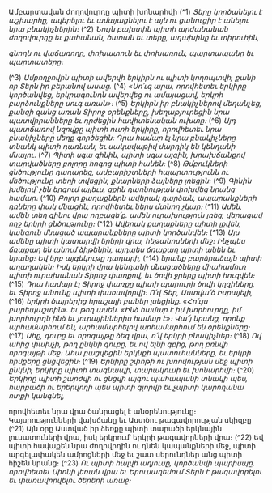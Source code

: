
Ամբարտավան ժողովուրդը պիտի խոնարհվի
(^1) _Տերը կործանելու է աշխարհը,
ավերելու եւ ամայացնելու է այն
ու ցանուցիր է անելու նրա բնակիչներին։_
(^2) _Նույն բախտին պիտի արժանանան ժողովուրդը եւ քահանան,
ծառան եւ տերը,
աղախինը եւ տիրուհին,_


_գնողն ու վաճառողը,
փոխատուն եւ փոխառուն,
պարտապանը եւ պարտատերը։_

(^3) _Ամբողջովին պիտի ավերվի երկիրն ու
պիտի կողոպտվի,
քանի որ Տերն իր բերանով ասաց._
(^4) _«Սո՛ւգ արա, որովհետեւ երկիրը կործանվեց,
երկրագունդն ավերվեց ու ամայացավ,
երկրի բարձունքները սուգ առան»։_
(^5) _Երկիրն իր բնակիչներով մեղանչեց,
քանզի զանց առան Տիրոջ օրենքները,
խեղաթյուրեցին նրա պատվիրանները
եւ դրժեցին հավիտենական ուխտը։_
(^6) _Այդ պատճառով նզովքը պիտի ուտի երկիրը,
որովհետեւ նրա բնակիչները մեղք գործեցին։
Դրա համար էլ նրա բնակիչները տնանկ պիտի դառնան,
եւ սակավաթիվ մարդիկ են կենդանի մնալու։_
(^7) _Պիտի սգա գինին,
պիտի սգա այգին,
խրախճանքով տարվածները բոլորը հոգոց պիտի հանեն։_
(^8) _Թմբուկների ցնծությունը դադարեց,
ամբարիշտների հպարտությունն ու մեծությունը տեղի տվեցին,
քնարների ձայները լռեցին։_
(^9) _Գինին խմելով՝ չեն երգում այլեւս,
ցքին դառնության փոխվեց նրանց համար։_
(^10) _Բոլոր քաղաքներն ավերակ դարձան,
ապարանքների դռները փակ մնացին,
որովհետեւ ներս մտնող չկար։_
(^11) _Ամեն, ամեն տեղ գինու վրա ողբացե՛ք.
ամեն ուրախություն լռեց,
վերացավ ողջ երկրի ցնծությունը։_
(^12) _Ավերակ քաղաքները պիտի լքվեն,
կանգուն մնացած ապարանքները պիտի կործանվեն։_
(^13) _Այս ամենը պիտի կատարվի երկրի վրա, հեթանոսների մեջ։
Ինչպես ճռաքաղ են անում ձիթենին,
այդպես ճռաքաղ պիտի անեն եւ նրանց։
Եվ երբ այգեկութը դադարի,_
(^14) _նրանք բարձրաձայն պիտի աղաղակեն։_
_Իսկ երկրի վրա կենդանի մնացածները
միահամուռ պիտի ուրախանան Տիրոջ փառքով,
եւ ծովի ջրերը պիտի հուզվեն։_
(^15) _Դրա համար էլ Տիրոջ փառքը պիտի պարուրի ծովի կղզիները,
եւ Տիրոջ անունը պիտի փառավորվի։
Ո՛վ Տեր, Աստվա՛ծ Իսրայելի,_
(^16) _երկրի ծայրերից հրաշալի բաներ լսեցինք.
«Հո՛ւյս բարեպաշտին».
եւ թող ասեն.
«Ինձ համար է իմ խորհուրդը,
իմ խորհուրդն ինձ եւ յուրայիններիս համար է»։
Վա՜յ նրանց, որոնք արհամարհում են,
արհամարհելով արհամարհում են օրենքները։_
(^17) _Ահը, գուբը եւ որոգայթը ձեզ վրա,
ո՛վ երկրի բնակիչներ։_
(^18) _Ով ահից փախչի, թող ընկնի գուբը,
եւ ով ելնի գբից, թող բռնվի որոգայթի մեջ։
Ահա բացվեցին երկնքի պատուհանները,
եւ երկրի հիմքերը ցնցվեցին։_
(^19) _Երկիրը շփոթի ու խռովության մեջ պիտի ընկնի,
երկիրը պիտի տագնապի,
տարակուսի եւ խոնարհվի։_
(^20) _Երկիրը պիտի շարժվի ու ցնցվի
այգու պահապանի տնակի պես,
հարբածի ու երերվողի պես պիտի գլորվի
եւ չպիտի կարողանա ոտքի կանգնել,_


որովհետեւ նրա վրա ծանրացել է անօրենությունը։
Կայսրությունների վախճանը եւ Աստծու թագավորության սկիզբը
(^21) Այն օրը Աստված իր ձեռքը պիտի տարածի երկնային լուսատուների վրա, իսկ երկրում՝ երկրի թագավորների վրա։
(^22) Եվ պիտի հավաքեն նրա ժողովրդին ու դնեն կապանքների մեջ, պիտի արգելափակեն ամրոցների մեջ եւ շատ
սերունդներ անց պիտի հիշեն նրանց։
(^23) _Ու պիտի հալվի աղյուսը,
կործանվի պարիսպը,
որովհետեւ Սիոնի լեռան վրա եւ Երուսաղեմում
Տերն է թագավորելու եւ փառավորվելու ծերերի առաջ։_
